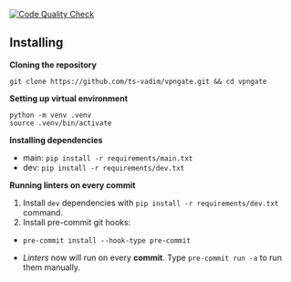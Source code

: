 [![Code Quality Check](https://github.com/ts-vadim/py-vpngate/actions/workflows/quality-check.yml/badge.svg)](https://github.com/ts-vadim/py-vpngate/actions/workflows/quality-check.yml)

## Installing
**Cloning the repository**
```
git clone https://github.com/ts-vadim/vpngate.git && cd vpngate
```

**Setting up virtual environment**
```
python -m venv .venv
source .venv/bin/activate
```

**Installing dependencies**
- main: `pip install -r requirements/main.txt`
- dev: `pip install -r requirements/dev.txt`

**Running linters on every commit**
1. Install `dev` dependencies with `pip install -r requirements/dev.txt` command.
2. Install pre-commit git hooks:
  - `pre-commit install --hook-type pre-commit`

- *Linters* now will run on every **commit**. Type `pre-commit run -a` to run them manually.

